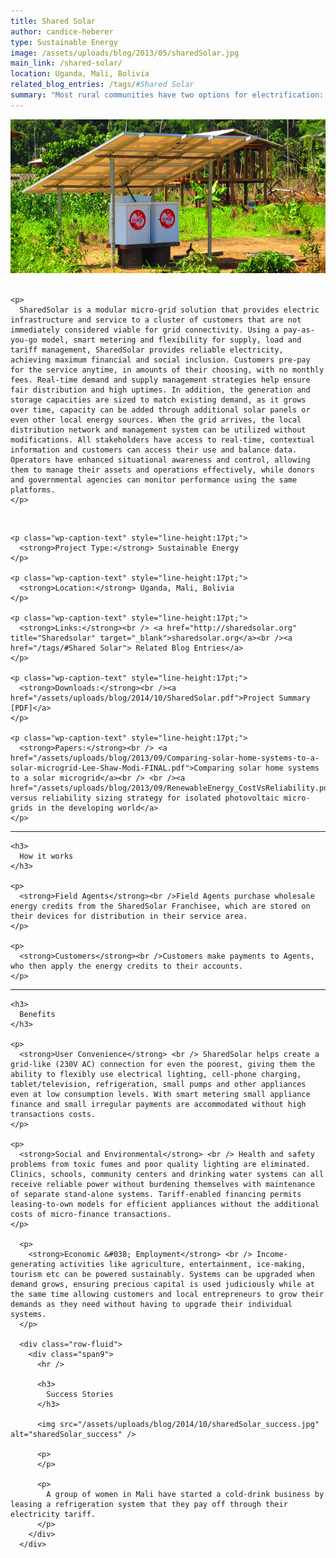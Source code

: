 ```yaml
---
title: Shared Solar
author: candice-heberer
type: Sustainable Energy
image: /assets/uploads/blog/2013/05/sharedSolar.jpg
main_link: /shared-solar/
location: Uganda, Mali, Bolivia
related_blog_entries: /tags/#Shared Solar
summary: "Most rural communities have two options for electrification: wait for the electricity grid, or installing their own home-based systems with high up-front costs. SharedSolar introduces a third: community-based solar grids with smart metering, and mobile phone-based pre-paid credit that allow electricity purchase in small increments."
---
```

<div class="row-fluid">
  <div class="span12">
    <img src="/assets/uploads/blog/2014/10/sharedSolar_hero.jpg" alt="sharedSolar_hero" />
  </div>
</div>

<div class="row-fluid">
  <div class="span9">
    <br /> 
    
    <p>
      SharedSolar is a modular micro-grid solution that provides electric infrastructure and service to a cluster of customers that are not immediately considered viable for grid connectivity. Using a pay-as-you-go model, smart metering and flexibility for supply, load and tariff management, SharedSolar provides reliable electricity, achieving maximum financial and social inclusion. Customers pre-pay for the service anytime, in amounts of their choosing, with no monthly fees. Real-time demand and supply management strategies help ensure fair distribution and high uptimes. In addition, the generation and storage capacities are sized to match existing demand, as it grows over time, capacity can be added through additional solar panels or even other local energy sources. When the grid arrives, the local distribution network and management system can be utilized without modifications. All stakeholders have access to real-time, contextual information and customers can access their use and balance data. Operators have enhanced situational awareness and control, allowing them to manage their assets and operations effectively, while donors and governmental agencies can monitor performance using the same platforms.
    </p>
  </div>
  
  <div class="span3">
    <br /> 
    
    <p class="wp-caption-text" style="line-height:17pt;">
      <strong>Project Type:</strong> Sustainable Energy
    </p>
    
    <p class="wp-caption-text" style="line-height:17pt;">
      <strong>Location:</strong> Uganda, Mali, Bolivia
    </p>
    
    <p class="wp-caption-text" style="line-height:17pt;">
      <strong>Links:</strong><br /> <a href="http://sharedsolar.org" title="Sharedsolar" target="_blank">sharedsolar.org</a><br /><a href="/tags/#Shared Solar"> Related Blog Entries</a>
    </p>
    
    <p class="wp-caption-text" style="line-height:17pt;">
      <strong>Downloads:</strong><br /><a href="/assets/uploads/blog/2014/10/SharedSolar.pdf">Project Summary [PDF]</a>
    </p>
    
    <p class="wp-caption-text" style="line-height:17pt;">
      <strong>Papers:</strong><br /> <a href="/assets/uploads/blog/2013/09/Comparing-solar-home-systems-to-a-solar-microgrid-Lee-Shaw-Modi-FINAL.pdf">Comparing solar home systems to a solar microgrid</a><br /> <br /><a href="/assets/uploads/blog/2013/09/RenewableEnergy_CostVsReliability.pdf">Cost versus reliability sizing strategy for isolated photovoltaic micro-grids in the developing world</a>
    </p>
  </div>
</div>

<div class="row-fluid">
  <div class="span9">
    <hr />
    
    <h3>
      How it works
    </h3>
    
    <p>
      <strong>Field Agents</strong><br />Field Agents purchase wholesale energy credits from the SharedSolar Franchisee, which are stored on their devices for distribution in their service area.
    </p>
    
    <p>
      <strong>Customers</strong><br />Customers make payments to Agents, who then apply the energy credits to their accounts.
    </p>
  </div>
</div>



<div class="row-fluid">
  <div class="span9">
    <hr />
    
    <h3>
      Benefits
    </h3>
    
    <p>
      <strong>User Convenience</strong> <br /> SharedSolar helps create a grid-like (230V AC) connection for even the poorest, giving them the ability to flexibly use electrical lighting, cell-phone charging, tablet/television, refrigeration, small pumps and other appliances even at low consumption levels. With smart metering small appliance finance and small irregular payments are accommodated without high transactions costs.
    </p>
    
    <p>
      <strong>Social and Environmental</strong> <br /> Health and safety problems from toxic fumes and poor quality lighting are eliminated. Clinics, schools, community centers and drinking water systems can all receive reliable power without burdening themselves with maintenance of separate stand-alone systems. Tariff-enabled financing permits leasing-to-own models for efficient appliances without the additional costs of micro-finance transactions.
    </p>
    
      <p>
        <strong>Economic &#038; Employment</strong> <br /> Income-generating activities like agriculture, entertainment, ice-making, tourism etc can be powered sustainably. Systems can be upgraded when demand grows, ensuring precious capital is used judiciously while at the same time allowing customers and local entrepreneurs to grow their demands as they need without having to upgrade their individual systems.
      </p>
      
      <div class="row-fluid">
        <div class="span9">
          <hr />
          
          <h3>
            Success Stories
          </h3>
          
          <img src="/assets/uploads/blog/2014/10/sharedSolar_success.jpg" alt="sharedSolar_success" />
          
          <p>
          </p>
          
          <p>
            A group of women in Mali have started a cold-drink business by leasing a refrigeration system that they pay off through their electricity tariff.
          </p>
        </div>
      </div>
